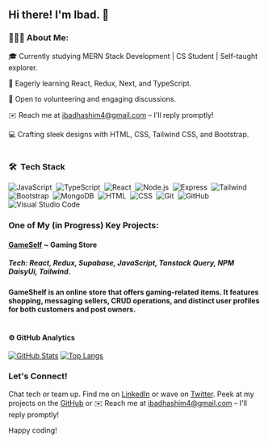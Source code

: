
## Hi there! I'm Ibad. 👋
### 👨🏻‍💻 About Me:
 🎓 Currently studying MERN Stack Development | CS Student | Self-taught explorer.
 
 🌱 Eagerly learning React, Redux, Next, and TypeScript.
 
 💬 Open to volunteering and engaging discussions.
 
 ✉️ Reach me at ibadhashim4@gmail.com – I'll reply promptly!
 
 💻 Crafting sleek designs with HTML, CSS, Tailwind CSS, and Bootstrap.

#  

### 🛠 &nbsp;Tech Stack

![JavaScript](https://img.shields.io/badge/-JavaScript-05122A?style=flat&logo=javascript)&nbsp;
![TypeScript](https://img.shields.io/badge/-TypeScript-05122A?style=flat&logo=typescript)&nbsp;
![React](https://img.shields.io/badge/-React-05122A?style=flat&logo=react)&nbsp;
![Node.js](https://img.shields.io/badge/-Node.js-05122A?style=flat&logo=node.js)&nbsp;
![Express](https://img.shields.io/badge/-Express-05122A?style=flat&logo=express)&nbsp;
![Tailwind](https://img.shields.io/badge/-Tailwind-05122A?style=flat&logo=tailwind-css)&nbsp;
![Bootstrap](https://img.shields.io/badge/-Bootstrap-05122A?style=flat&logo=bootstrap&logoColor=563D7C)&nbsp;
![MongoDB](https://img.shields.io/badge/-MongoDB-05122A?style=flat&logo=mongodb)&nbsp;
![HTML](https://img.shields.io/badge/-HTML-05122A?style=flat&logo=HTML5)&nbsp;
![CSS](https://img.shields.io/badge/-CSS-05122A?style=flat&logo=CSS3&logoColor=1572B6)&nbsp;
![Git](https://img.shields.io/badge/-Git-05122A?style=flat&logo=git)&nbsp;
![GitHub](https://img.shields.io/badge/-GitHub-05122A?style=flat&logo=github)&nbsp;
![Visual Studio Code](https://img.shields.io/badge/-Visual%20Studio%20Code-05122A?style=flat&logo=visual-studio-code&logoColor=007ACC)&nbsp;

### One of My (in Progress) Key Projects:

#### [GameSelf](https://github.com/IbadRehman360/gameshelf) ~ Gaming Store  
##### Tech: React, Redux, Supabase, JavaScript, Tanstack Query, NPM DaisyUi, Tailwind. 
#### GameShelf is an online store that offers gaming-related items. It features shopping, messaging sellers, CRUD operations, and distinct user profiles for both customers and post owners.

# 
#### ⚙️ GitHub Analytics

[![GitHub Stats](https://github-readme-stats.vercel.app/api?username=IbadRehman360&theme=noctis_minimus&show_icons=true&count_private=true)](https://github.com/IbadRehman360/github-readme-stats)
[![Top Langs](https://github-readme-stats.vercel.app/api/top-langs/?username=IbadRehman360&layout=compact&langs_count=8&card_width=320&theme=noctis_minimus)](https://github.com/IbadRehman360/convoychat)




### Let's Connect!

Chat tech or team up. Find me on [LinkedIn](https://www.linkedin.com/in/valorant-account-730321241/) or wave on [Twitter](https://twitter.com/ibad_dev). Peek at my projects on the [GitHub](https://github.com/ibadhashim) or ✉️ Reach me at ibadhashim4@gmail.com – I'll reply promptly!


Happy coding!


